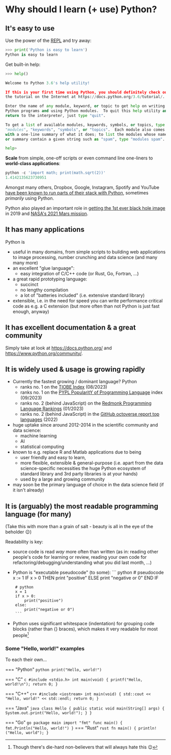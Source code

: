 # Why should I learn (+ use) Python?

## It's easy to use

Use the power of the [REPL](https://en.wikipedia.org/wiki/Read%E2%80%93eval%E2%80%93print_loop) and try away:

``` python
>>> print('Python is easy to learn')
Python is easy to learn
```

Get built-in help:

``` python
>>> help()

Welcome to Python 3.6's help utility!

If this is your first time using Python, you should definitely check out
the tutorial on the Internet at https://docs.python.org/3.6/tutorial/.

Enter the name of any module, keyword, or topic to get help on writing
Python programs and using Python modules.  To quit this help utility and
return to the interpreter, just type "quit".

To get a list of available modules, keywords, symbols, or topics, type
"modules", "keywords", "symbols", or "topics".  Each module also comes
with a one-line summary of what it does; to list the modules whose name
or summary contain a given string such as "spam", type "modules spam".

help> 
```

**Scale** from simple, one-off scripts or even command line one-liners to
**world-class applications**:

``` python
python -c 'import math; print(math.sqrt(2))'
1.4142135623730951
```

Amongst many others, Dropbox, Google, Instagram, Spotify and YouTube [have been
known to run parts of their stack with Python](https://codeinstitute.net/blog/7-popular-software-programs-written-in-python/),
sometimes *primarily* using Python.

Python also played an important role in [getting the 1st ever black hole
image](https://www.blog.pythonlibrary.org/2019/04/11/python-used-to-take-photo-of-black-hole/)
in 2019 and [NASA's 2021 Mars
mission](https://discuss.python.org/t/python-is-running-on-mars/8312/1).


## It has many applications

Python is

 - useful in many domains, from simple scripts to building web applications to
   image processing, number crunching and data science (and many many more)
 - an excellent "glue language":
     - easy integration of C/C++ code (or Rust, Go, Fortran, ...)
 - a great rapid prototyping language:
     - succinct
     - no lengthy compilation
     - a lot of "batteries included" (i.e. extensive standard library)
 - extensible, i.e. in the need for speed you can write performance critical
   code as e.g. a C extension (but more often than not Python is just fast 
   enough, anyway)
  
 
## It has excellent documentation & a great community

Simply take at look at https://docs.python.org/ and
https://www.python.org/community/.


## It is widely used & usage is growing rapidly

- Currently the fastest growing / dominant language? Python
    - ranks no. 1 on the [TIOBE Index](https://www.tiobe.com/tiobe-index/)
      (08/2023)
    - ranks no. 1 on the [PYPL PopularitY of Programming Language](http://pypl.github.io/PYPL.html) index (09/2023)
    - ranks no. 2 (behind JavaScript) on the [Redmonk Programming Language Rankings](https://redmonk.com/sogrady/2023/05/16/language-rankings-1-23/) (01/2023)
    - ranks no. 2 (behind JavaScript) in the [GitHub octoverse report top languages](https://octoverse.github.com/2022/top-programming-languages) (2022)
- huge uptake since around 2012-2014 in the scientific community and data
  science:
    - machine learning
    - AI
    - statistical computing
- known to e.g. replace R and Matlab applications due to being
    - user friendly and easy to learn,
    - more flexible, extensible & general-purpose (i.e. apart from the data
      science-specific necessities the huge Python ecosystem of standard
      library and 3rd party libraries is at your hands)
    - used by a large and growing community
- may soon be the primary language of choice in the data science field (if it
  isn't already)


## It is (arguably) the most readable programming language (for many)
(Take this with more than a grain of salt - beauty is all in the eye of the
beholder :wink:)

Readability is key:

 - source code is read *way* more often than written (as in: reading other
   people's code for learning or review, reading your own code for 
   refactoring/debugging/understanding what you did last month, ...)
 - Python is "executable pseudocode" (to some):
        ``` python
        # pseudocode
        x := 1
        IF x > 0 THEN
            print "positive" 
        ELSE
            print "negative or 0" 
        END IF


        # python
        x = 1
        if x > 0:
            print("positive")
        else:
            print("negative or 0")
        ```
 - Python uses significant whitespace (indentation) for grouping code blocks
   (rather than {} braces), which makes it very readable for most 
   people[^python-whitespace]

[^python-whitespace]: Though there's die-hard non-believers that will always hate this :wink:


### Some "Hello, world!" examples

To each their own...

=== "Python"
    ``` python
    print("Hello, world!")
    ```

=== "C"
    ``` c
    #include <stdio.h>
    int main(void)
    {
        printf("Hello, world!\n");
        return 0;
    }
    ```

=== "C++"
    ``` c++
    #include <iostream>
    int main(void)
    {
        std::cout << "Hello, world!" << std::endl;
        return 0;
    }
    ```

=== "Java"
    ``` java
    class Hello {
        public static void main(String[] args) {
            System.out.print("Hello, world!");
        }
    }
    ```

=== "Go"
    ``` go
    package main
    import "fmt"
    func main() {
        fmt.Println("Hello, world!")
    }
    ```
=== "Rust"
    ``` rust
    fn main() {
      println!("Hello, world");
    }
    ```

